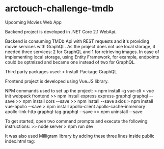 # arctouch-challenge-tmdb
Upcoming Movies Web App

Backend project is developed in .NET Core 2.1 WebApi.

Backend is consuming TMDb Api with REST requests and it's providing movie services with GraphQL.
As the project does not use local storage, it needed three services: 2 for GraphQL and 1 for retrieving images.
In case of implementing local storage, using Entity Framework, for example, endpoints could be optmized and became one instead of two for GraphQL.

Third party packages used:
	> Install-Package GraphQL
	

Frontend project is developed using Vue.JS library.

NPM commands used to set up the project:
	> npm install -g vue-cli
	> vue init webpack frontend
	>> npm install express express-graphql graphql --save
	>> npm install cors --save
	>> npm install --save axios
	> npm install vue-apollo --save
	> npm install apollo-client apollo-cache-inmemory apollo-link-http graphql-tag graphql --save
	>> npm uninstall <packageName> --save
	
To get started, open two command prompts and execute the following instructions:
	>> node server
	> npm run dev

It was also used Milligram library by adding these three lines inside public index.html <head> tag:
	<link rel="stylesheet" href="//fonts.googleapis.com/css?family=Roboto:300,300italic,700,700italic">
	<link rel="stylesheet" href="//cdn.rawgit.com/necolas/normalize.css/master/normalize.css">
	<link rel="stylesheet" href="//cdn.rawgit.com/milligram/milligram/master/dist/milligram.min.css">
	